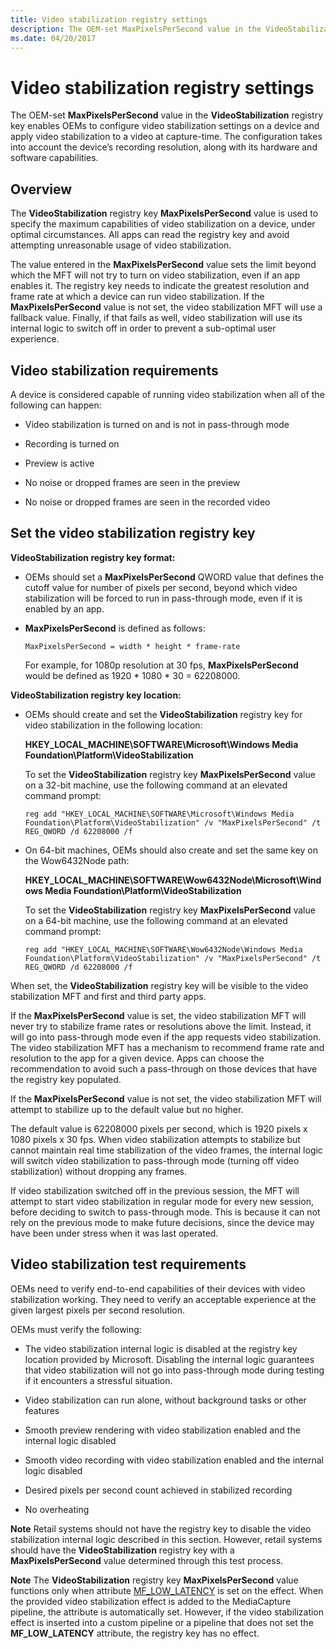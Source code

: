 ```yaml
---
title: Video stabilization registry settings
description: The OEM-set MaxPixelsPerSecond value in the VideoStabilization registry key enables OEMs to configure video stabilization settings on a device and apply video stabilization to a video at capture-time.
ms.date: 04/20/2017
---
```


# Video stabilization registry settings


The OEM-set **MaxPixelsPerSecond** value in the **VideoStabilization** registry key enables OEMs to configure video stabilization settings on a device and apply video stabilization to a video at capture-time. The configuration takes into account the device’s recording resolution, along with its hardware and software capabilities.

## Overview


The **VideoStabilization** registry key **MaxPixelsPerSecond** value is used to specify the maximum capabilities of video stabilization on a device, under optimal circumstances. All apps can read the registry key and avoid attempting unreasonable usage of video stabilization.

The value entered in the **MaxPixelsPerSecond** value sets the limit beyond which the MFT will not try to turn on video stabilization, even if an app enables it. The registry key needs to indicate the greatest resolution and frame rate at which a device can run video stabilization. If the **MaxPixelsPerSecond** value is not set, the video stabilization MFT will use a fallback value. Finally, if that fails as well, video stabilization will use its internal logic to switch off in order to prevent a sub-optimal user experience.

## Video stabilization requirements


A device is considered capable of running video stabilization when all of the following can happen:

-   Video stabilization is turned on and is not in pass-through mode

-   Recording is turned on

-   Preview is active

-   No noise or dropped frames are seen in the preview

-   No noise or dropped frames are seen in the recorded video

## Set the video stabilization registry key


**VideoStabilization registry key format:**

-   OEMs should set a **MaxPixelsPerSecond** QWORD value that defines the cutoff value for number of pixels per second, beyond which video stabilization will be forced to run in pass-through mode, even if it is enabled by an app.

-   **MaxPixelsPerSecond** is defined as follows:

    `MaxPixelsPerSecond = width * height * frame-rate`

    For example, for 1080p resolution at 30 fps, **MaxPixelsPerSecond** would be defined as 1920 \* 1080 \* 30 = 62208000.

**VideoStabilization registry key location:**

-   OEMs should create and set the **VideoStabilization** registry key for video stabilization in the following location:

    **HKEY\_LOCAL\_MACHINE\\SOFTWARE\\Microsoft\\Windows Media Foundation\\Platform\\VideoStabilization**

    To set the **VideoStabilization** registry key **MaxPixelsPerSecond** value on a 32-bit machine, use the following command at an elevated command prompt:

    ```console
    reg add "HKEY_LOCAL_MACHINE\SOFTWARE\Microsoft\Windows Media Foundation\Platform\VideoStabilization" /v "MaxPixelsPerSecond" /t REG_QWORD /d 62208000 /f 
    ```

-   On 64-bit machines, OEMs should also create and set the same key on the Wow6432Node path:

    **HKEY\_LOCAL\_MACHINE\\SOFTWARE\\Wow6432Node\\Microsoft\\Windows Media Foundation\\Platform\\VideoStabilization**

    To set the **VideoStabilization** registry key **MaxPixelsPerSecond** value on a 64-bit machine, use the following command at an elevated command prompt:

    ```console
    reg add "HKEY_LOCAL_MACHINE\SOFTWARE\Wow6432Node\Windows Media Foundation\Platform\VideoStabilization" /v "MaxPixelsPerSecond" /t REG_QWORD /d 62208000 /f 
    ```

When set, the **VideoStabilization** registry key will be visible to the video stabilization MFT and first and third party apps.

If the **MaxPixelsPerSecond** value is set, the video stabilization MFT will never try to stabilize frame rates or resolutions above the limit. Instead, it will go into pass-through mode even if the app requests video stabilization. The video stabilization MFT has a mechanism to recommend frame rate and resolution to the app for a given device. Apps can choose the recommendation to avoid such a pass-through on those devices that have the registry key populated.

If the **MaxPixelsPerSecond** value is not set, the video stabilization MFT will attempt to stabilize up to the default value but no higher.

The default value is 62208000 pixels per second, which is 1920 pixels x 1080 pixels x 30 fps. When video stabilization attempts to stabilize but cannot maintain real time stabilization of the video frames, the internal logic will switch video stabilization to pass-through mode (turning off video stabilization) without dropping any frames.

If video stabilization switched off in the previous session, the MFT will attempt to start video stabilization in regular mode for every new session, before deciding to switch to pass-through mode. This is because it can not rely on the previous mode to make future decisions, since the device may have been under stress when it was last operated.

## Video stabilization test requirements


OEMs need to verify end-to-end capabilities of their devices with video stabilization working. They need to verify an acceptable experience at the given largest pixels per second resolution.

OEMs must verify the following:

-   The video stabilization internal logic is disabled at the registry key location provided by Microsoft. Disabling the internal logic guarantees that video stabilization will not go into pass-through mode during testing if it encounters a stressful situation.

-   Video stabilization can run alone, without background tasks or other features

-   Smooth preview rendering with video stabilization enabled and the internal logic disabled

-   Smooth video recording with video stabilization enabled and the internal logic disabled

-   Desired pixels per second count achieved in stabilized recording

-   No overheating

**Note** Retail systems should not have the registry key to disable the video stabilization internal logic described in this section. However, retail systems should have the **VideoStabilization** registry key with a **MaxPixelsPerSecond** value determined through this test process.


**Note** The **VideoStabilization** registry key **MaxPixelsPerSecond** value functions only when attribute [MF\_LOW\_LATENCY](/windows/desktop/medfound/mf-low-latency) is set on the effect. When the provided video stabilization effect is added to the MediaCapture pipeline, the attribute is automatically set. However, if the video stabilization effect is inserted into a custom pipeline or a pipeline that does not set the **MF\_LOW\_LATENCY** attribute, the registry key has no effect.
